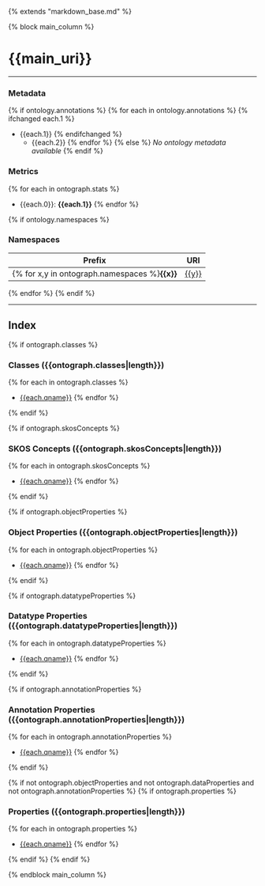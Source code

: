 {% extends "markdown_base.md" %}


{% block main_column %}

# {{main_uri}}

---

### Metadata
{% if ontology.annotations %}
{% for each in ontology.annotations %}
{% ifchanged each.1 %}
* {{each.1}}
{% endifchanged %}
    * {{each.2}}
{% endfor %}
{% else %}
_No ontology metadata available_
{% endif %}


### Metrics
{% for each in ontograph.stats %}
* {{each.0}}: **{{each.1}}**
{% endfor %}



{% if ontology.namespaces %}
### Namespaces

Prefix   | URI      |
---------|----------|
{% for x,y in ontograph.namespaces %}**{{x}}**| [{{y}}]({{y}} "Open Url")|
 {% endfor %}
{% endif %}


---


## Index 

{% if ontograph.classes %}
### Classes ({{ontograph.classes|length}}) 

{% for each in ontograph.classes  %}
- [{{each.qname}}]({{each.slug}}.md "Open") 
{% endfor %}

{% endif %}	


{% if ontograph.skosConcepts %}
### SKOS Concepts ({{ontograph.skosConcepts|length}}) 

{% for each in ontograph.skosConcepts  %}
- [{{each.qname}}]({{each.slug}}.md "Open") 
{% endfor %}

{% endif %}	


{% if ontograph.objectProperties %}
### Object Properties ({{ontograph.objectProperties|length}}) 

{% for each in ontograph.objectProperties  %}
- [{{each.qname}}]({{each.slug}}.md "Open") 
{% endfor %}

{% endif %}	


{% if ontograph.datatypeProperties %}
### Datatype Properties ({{ontograph.datatypeProperties|length}}) 

{% for each in ontograph.datatypeProperties  %}
- [{{each.qname}}]({{each.slug}}.md "Open") 
{% endfor %}

{% endif %}	


{% if ontograph.annotationProperties %}
### Annotation Properties ({{ontograph.annotationProperties|length}}) 

{% for each in ontograph.annotationProperties  %}
- [{{each.qname}}]({{each.slug}}.md "Open") 
{% endfor %}

{% endif %}	


{% if not ontograph.objectProperties and not ontograph.dataProperties and not ontograph.annotationProperties %}
{% if ontograph.properties %}
### Properties ({{ontograph.properties|length}}) 

{% for each in ontograph.properties  %}
- [{{each.qname}}]({{each.slug}}.md "Open") 
{% endfor %}

{% endif %}	
{% endif %}	



{% endblock main_column %}

